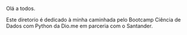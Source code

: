 Olá a todos.

Este diretorio é dedicado à minha caminhada pelo Bootcamp Ciência de Dados com Python da Dio.me em parceria com o Santander.